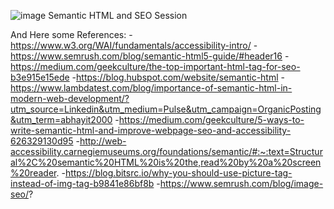 ![image](https://user-images.githubusercontent.com/79041670/191497012-d3afff1c-2d15-41e4-a41a-4c2ee5c676c7.png)
Semantic HTML and SEO Session
 
 
 
 And Here some References:
-https://www.w3.org/WAI/fundamentals/accessibility-intro/
-https://www.semrush.com/blog/semantic-html5-guide/#header16
-https://medium.com/geekculture/the-top-important-html-tag-for-seo-b3e915e15ede
-https://blog.hubspot.com/website/semantic-html
-https://www.lambdatest.com/blog/importance-of-semantic-html-in-modern-web-development/?utm_source=Linkedin&utm_medium=Pulse&utm_campaign=OrganicPosting&utm_term=abhayit2000
-https://medium.com/geekculture/5-ways-to-write-semantic-html-and-improve-webpage-seo-and-accessibility-626329130d95
-http://web-accessibility.carnegiemuseums.org/foundations/semantic/#:~:text=Structural%2C%20semantic%20HTML%20is%20the,read%20by%20a%20screen%20reader.
-https://blog.bitsrc.io/why-you-should-use-picture-tag-instead-of-img-tag-b9841e86bf8b
-https://www.semrush.com/blog/image-seo/?
